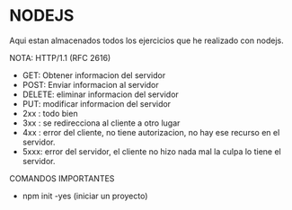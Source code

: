 # NODEJS
Aqui estan almacenados todos los ejercicios que he realizado con nodejs.

NOTA: HTTP/1.1 (RFC 2616)
- GET: Obtener informacion del servidor
- POST: Enviar informacion al servidor
- DELETE: eliminar informacion del servidor
- PUT: modificar informacion del servidor
- 2xx : todo bien
- 3xx : se redirecciona al cliente a otro lugar
- 4xx : error del cliente, no tiene autorizacion, no hay ese recurso en el servidor.
- 5xxx: error del servidor, el cliente no hizo nada mal la culpa lo tiene el servidor.

COMANDOS IMPORTANTES
- npm init -yes (iniciar un proyecto)




